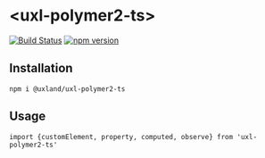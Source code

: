 # \<uxl-polymer2-ts\>

[![Build Status](https://travis-ci.org/uxland/uxl-polymer2-ts.svg?branch=master)](https://travis-ci.org/uxland/uxl-polymer2-ts)
[![npm version](https://badge.fury.io/js/%40uxland%2Fuxl-polymer2-ts.svg)](https://badge.fury.io/js/%40uxland%2Fuxl-polymer2-ts)

## Installation

`npm i @uxland/uxl-polymer2-ts`

## Usage

`import {customElement, property, computed, observe} from 'uxl-polymer2-ts'`
